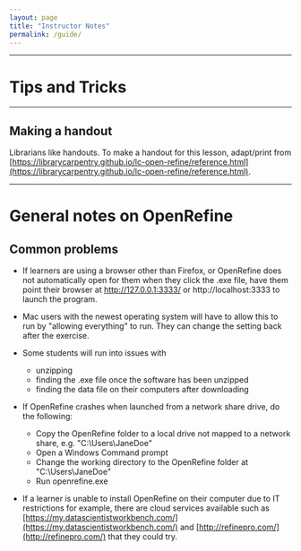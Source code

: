 ```yaml
---
layout: page
title: "Instructor Notes"
permalink: /guide/
---
```


____
# Tips and Tricks

____
## Making a handout

Librarians like handouts. To make a handout for this lesson, adapt/print from [https://librarycarpentry.github.io/lc-open-refine/reference.html](https://librarycarpentry.github.io/lc-open-refine/reference.html).

____
# General notes on OpenRefine

## Common problems

* If learners are using a browser other than Firefox, or OpenRefine does not automatically open for them when they click the .exe file, have them point their browser at http://127.0.0.1:3333/ or http://localhost:3333 to launch the program.

* Mac users with the newest operating system will have to allow this to run by "allowing everything" to run. They can change the setting back after the exercise.

* Some students will run into issues with
  - unzipping
  - finding the .exe file once the software has been unzipped
  - finding the data file on their computers after downloading
  
* If OpenRefine crashes when launched from a network share drive, do the following:
  - Copy the OpenRefine folder to a local drive not mapped to a network share, e.g. "C:\Users\JaneDoe"
  - Open a Windows Command prompt
  - Change the working directory to the OpenRefine folder at "C:\Users\JaneDoe"
  - Run openrefine.exe

* If a learner is unable to install OpenRefine on their computer due to IT restrictions for example, there are cloud services available such as [https://my.datascientistworkbench.com/](https://my.datascientistworkbench.com/) and [http://refinepro.com/](http://refinepro.com/) that they could try.
